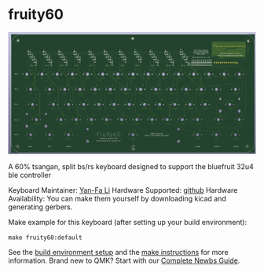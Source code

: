 # fruity60

![fruity60](https://github.com/yanfali/fruity60/blob/master/assets/pcb.png)

A 60% tsangan, split bs/rs keyboard designed to support the bluefruit 32u4 ble controller

Keyboard Maintainer: [Yan-Fa Li](https://github.com/yanfali)
Hardware Supported: [github](https://github.com/yanfali/fruity60)
Hardware Availability: You can make them yourself by downloading kicad and generating gerbers.

Make example for this keyboard (after setting up your build environment):

    make fruity60:default

See the [build environment setup](https://docs.qmk.fm/#/getting_started_build_tools) and the [make instructions](https://docs.qmk.fm/#/getting_started_make_guide) for more information. Brand new to QMK? Start with our [Complete Newbs Guide](https://docs.qmk.fm/#/newbs).
